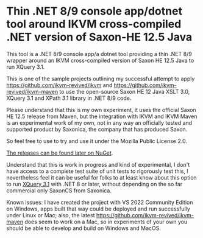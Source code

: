 ﻿# Thin .NET 8/9 console app/dotnet tool around IKVM cross-compiled .NET version of Saxon-HE 12.5 Java
This tool is a .NET 8/9 console app/a dotnet tool providing a thin .NET 8/9 wrapper around an IKVM cross-compiled version of Saxon HE 12.5 Java to run XQuery 3.1.

This is one of the sample projects outlining my successful attempt to apply https://github.com/ikvm-revived/ikvm and
https://github.com/ikvm-revived/ikvm-maven to use the open-source Saxon HE 12 Java XSLT 3.0, XQuery 3.1 and XPath 3.1 library in .NET 8/9 code.

Please understand that this is my own experiment, it uses the official Saxon HE 12.5 release from Maven, but the integration with IKVM and IKVM Maven is an experimental work of my own, not in any way an officially tested and supported product by Saxonica, the company that has produced Saxon.

So feel free to use to try and use it under the Mozilla Public License 2.0. 

[The releases can be found later on NuGet](https://www.nuget.org/packages/SaxonHE12NetXQuery/).

Understand that this is work in progress and kind of experimental, I don't have access to a complete test suite of unit tests to rigorously test this, I nevertheless feel it can be useful for folks to at least know about this option to run [XQuery 3.1](https://www.w3.org/TR/xquery-31/) with .NET 8 or later, without depending on the so far commercial only SaxonCS from Saxonica.

Known issues: I have created the project with VS 2022 Community Edition on Windows, apps built that way could be deployed and run successfully under Linux or Mac; also, the latest https://github.com/ikvm-revived/ikvm-maven does seem to work on a Mac, so in experiments of your own you should be able to develop and build on Windows and MacOS.